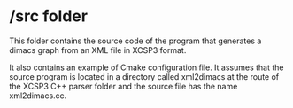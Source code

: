 
# /src folder


This folder contains the source code of the program that generates a dimacs graph from an XML file in XCSP3 format.

It also contains an example of Cmake configuration file. It assumes that the source program is located in a directory called xml2dimacs at the route of the XCSP3 C++ parser folder and the source file has the name xml2dimacs.cc.
